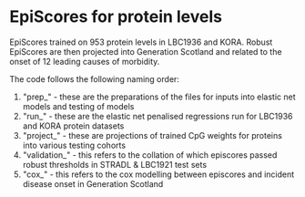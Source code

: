 # EpiScores for protein levels

EpiScores trained on 953 protein levels in LBC1936 and KORA. Robust EpiScores are then projected into Generation Scotland and related to the onset of 12 leading causes of morbidity.

The code follows the following naming order:
1) "prep_" - these are the preparations of the files for inputs into elastic net models and testing of models
2) "run_" - these are the elastic net penalised regressions run for LBC1936 and KORA protein datasets 
3) "project_" - these are projections of trained CpG weights for proteins into various testing cohorts 
4) "validation_" - this refers to the collation of which episcores passed robust thresholds in STRADL & LBC1921 test sets
5) "cox_" - this refers to the cox modelling between episcores and incident disease onset in Generation Scotland
